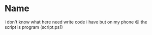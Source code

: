 # Name
i don't know what here need write 
code i have but on my phone 😐
the script is program (script.ps1)

